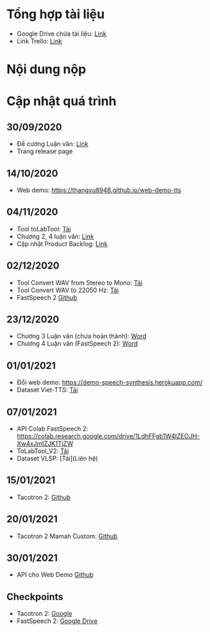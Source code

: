 # Tổng hợp tài liệu #
- Google Drive chứa tài liệu: [Link](https://docs.google.com/document/d/1SWzpZlviuzmAozX6bI5dxVoERf_bfk2zQtD_REEzidI/edit)
- Link Trello: [Link](https://trello.com/b/XJHBfgue/lu%E1%BA%ADn-v%C4%83n-tts)

# Nội dung nộp #

# Cập nhật quá trình #
## 30/09/2020
  - Đề cương Luận văn: [Link](https://docs.google.com/presentation/d/1vKdDiCPzmKuzgglHDumjyGUfzCtCvZKOQHglSCaHq9s/edit#slide=id.p1)
  - Trang release page
## 14/10/2020
  - Web demo: https://thangvu8948.github.io/web-demo-tts
## 04/11/2020
  - Tool toLabTool: [Tải](https://drive.google.com/file/d/10kC8G9542QXjFwtLVAeEvO7HZap4Y2EC/view?usp=sharing)
  - Chương 2, 4 luận văn: [Link](https://drive.google.com/file/d/1EnGUX3uhRYzBz6uVRNv2t0WaPVUt4-M8/view?usp=sharing)
  - Cập nhật Product Backlog: [Link](https://drive.google.com/file/d/1qseSDNA4J5JArEHNe7DeGgcB8pwRDXiq/view?usp=sharing)
## 02/12/2020
  - Tool Convert WAV from Stereo to Mono: [Tải](https://drive.google.com/file/d/14jdGLK8HeXYoUUIDP4f1qIBrsNJ_w3UT/view?usp=sharing)
  - Tool Convert WAV to 22050 Hz: [Tải](https://drive.google.com/file/d/1cSA346PLur9azebmb9h_BNpUXfqLxS9_/view?usp=sharing)
  - FastSpeech 2 [Github](https://drive.google.com/file/d/1cSA346PLur9azebmb9h_BNpUXfqLxS9_/view?usp=sharing)
## 23/12/2020
  - Chương 3 Luận văn (chưa hoàn thành): [Word](https://drive.google.com/file/d/1XI86X2iZQ6mJU0v4wplvffFic2J5XmI7/view?usp=sharing) 
  - Chương 4 Luận văn (FastSpeech 2): [Word](https://drive.google.com/file/d/1SdC4O09kHYyo68FVMsiRw4qMzA-RKUjf/view?usp=sharing)
## 01/01/2021
  - Đổi web demo: https://demo-speech-synthesis.herokuapp.com/
  - Dataset Viet-TTS: [Tải](https://drive.google.com/file/d/1FreFpE7K3fsjNpBCmjaNOnLrxIwwwJq2/view?usp=sharing)
## 07/01/2021
  - API Colab FastSpeech 2: https://colab.research.google.com/drive/1LdhFFgb1W4IZEOJH-Xw4xJmIZJK1TjZW
  - ToLabTool_V2: [Tải](https://drive.google.com/file/d/1HyOECyLojFhHfTbXbhG6D_qrL4Feyqfn/view?usp=sharing)
  - Dataset VLSP: [Tải](Liên hệ)
## 15/01/2021
  - Tacotron 2: [Github](https://github.com/thangvu8948/Tacotron2)
## 20/01/2021
  - Tacotron 2 Mamah Custom: [Github](https://github.com/thangvu8948/Tacotron-2-Vietnamese)
## 30/01/2021
  - API cho Web Demo [Github](https://github.com/thangvu8948/tts-api)
## Checkpoints
  - Tacotron 2: [Google](https://drive.google.com/drive/folders/1S8N3ihhI6OzK8Xh_efA_gCHPuTKZEwCR?usp=sharing)
  - FastSpeech 2: [Google Drive](https://drive.google.com/drive/folders/1-M6xYN-k3BySKMElDl6v6rD6fnswQ2ZA?usp=sharing)
